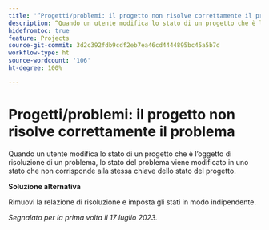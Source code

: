 ```yaml
---
title: '“Progetti/problemi: il progetto non risolve correttamente il problema”'
description: “Quando un utente modifica lo stato di un progetto che è l’oggetto di risoluzione di un problema, lo stato del problema viene modificato in uno stato che non corrisponde alla stessa chiave dello stato del progetto.”
hidefromtoc: true
feature: Projects
source-git-commit: 3d2c392fdb9cdf2eb7ea46cd4444895bc45a5b7d
workflow-type: ht
source-wordcount: '106'
ht-degree: 100%

---
```



# Progetti/problemi: il progetto non risolve correttamente il problema

Quando un utente modifica lo stato di un progetto che è l’oggetto di risoluzione di un problema, lo stato del problema viene modificato in uno stato che non corrisponde alla stessa chiave dello stato del progetto.

**Soluzione alternativa**

Rimuovi la relazione di risoluzione e imposta gli stati in modo indipendente.

_Segnalato per la prima volta il 17 luglio 2023._
